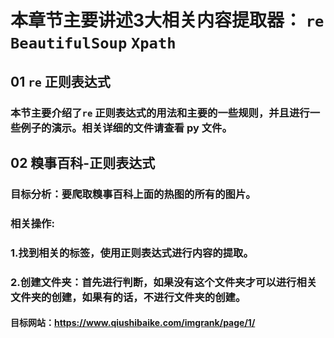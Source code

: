 # 本章节主要讲述3大相关内容提取器： `re` `BeautifulSoup` `Xpath`
## 01 `re` 正则表达式
### 本节主要介绍了`re` 正则表达式的用法和主要的一些规则，并且进行一些例子的演示。相关详细的文件请查看 py 文件。
## 02 糗事百科-正则表达式
### 目标分析：要爬取糗事百科上面的热图的所有的图片。
### 相关操作:
### 1.找到相关的标签，使用正则表达式进行内容的提取。
### 2.创建文件夹：首先进行判断，如果没有这个文件夹才可以进行相关文件夹的创建，如果有的话，不进行文件夹的创建。

#### 目标网站：https://www.qiushibaike.com/imgrank/page/1/ 
